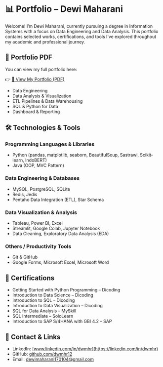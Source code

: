 # 📊 Portfolio – Dewi Maharani

Welcome! I’m Dewi Maharani, currently pursuing a degree in Information Systems with a focus on Data Engineering and Data Analysis. This portfolio contains selected works, certifications, and tools I’ve explored throughout my academic and professional journey.

## 📄 Portfolio PDF  
You can view my full portfolio here:

👉 [📂 View My Portfolio (PDF)](https://drive.google.com/file/d/1Fj8JmZzL5Xn9oqPlV9x12FEVFA-SxNvE/view?usp=sharing)

- Data Engineering  
- Data Analysis & Visualization  
- ETL Pipelines & Data Warehousing  
- SQL & Python for Data  
- Dashboard & Reporting  

## 🛠️ Technologies & Tools

### Programming Languages & Libraries
- Python (pandas, matplotlib, seaborn, BeautifulSoup, Sastrawi, Scikit-learn, IndoBERT)  
- Java (OOP, MVC Pattern)  

### Data Engineering & Databases
- MySQL, PostgreSQL, SQLite  
- Redis, Jedis  
- Pentaho Data Integration (ETL), Star Schema  

### Data Visualization & Analysis
- Tableau, Power BI, Excel  
- Streamlit, Google Colab, Jupyter Notebook  
- Data Cleaning, Exploratory Data Analysis (EDA)  

### Others / Productivity Tools
- Git & GitHub  
- Google Forms, Microsoft Excel, Microsoft Word  

## 🏅 Certifications
- Getting Started with Python Programming – Dicoding  
- Introduction to Data Science – Dicoding  
- Introduction to SQL – Dicoding  
- Introduction to Data Visualization – Dicoding  
- SQL for Data Analysis – MySkill  
- SQL Intermediate – SoloLearn  
- Introduction to SAP S/4HANA with GBI 4.2 – SAP  

## 🔗 Contact & Links
- LinkedIn: [www.linkedin.com/in/dwmhr](https://linkedin.com/in/dwmhr)  
- GitHub: [github.com/dwmhr12](https://github.com/dwmhr12)  
- Email: [dewimaharani170104@gmail.com](mailto:dewimaharani170104@gmail.com)
